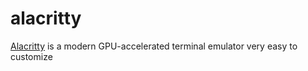 # alacritty

[Alacritty](https://github.com/alacritty/alacritty) is a modern GPU-accelerated terminal emulator very easy to customize
